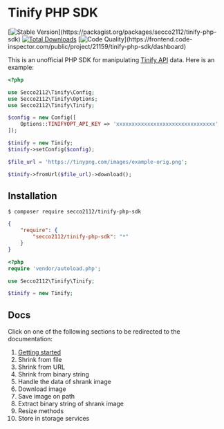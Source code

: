 # Tinify PHP SDK

[![Stable Version](https://img.shields.io/packagist/v/secco2112/tinify-php-sdk?)](https://packagist.org/packages/secco2112/tinify-php-sdk)
[![Total Downloads](https://img.shields.io/packagist/dt/secco2112/tinify-php-sdk.svg?style=flat)](https://packagist.org/packages/secco2112/tinify-php-sdk)
[![Code Quality](https://www.code-inspector.com/project/21159/score/svg?)](https://frontend.code-inspector.com/public/project/21159/tinify-php-sdk/dashboard)

This is an unofficial PHP SDK for manipulating [Tinify API](https://tinypng.com/developers) data. Here is an example:

```php
<?php

use Secco2112\Tinify\Config;
use Secco2112\Tinify\Options;
use Secco2112\Tinify\Tinify;

$config = new Config([
    Options::TINIFYOPT_API_KEY => 'xxxxxxxxxxxxxxxxxxxxxxxxxxxxxxxx'
]);

$tinify = new Tinify;
$tinify->setConfig($config);

$file_url = 'https://tinypng.com/images/example-orig.png';

$tinify->fromUrl($file_url)->download();
```

## Installation

```
$ composer require secco2112/tinify-php-sdk
```

```json
{
    "require": {
        "secco2112/tinify-php-sdk": "*"
    }
}
```

```php
<?php
require 'vendor/autoload.php';

use Secco2112\Tinify\Tinify;

$tinify = new Tinify;
```

## Docs

Click on one of the following sections to be redirected to the documentation:

1. [Getting started](https://github.com/Secco2112/tinify-php-sdk/wiki/Getting-started)
2. Shrink from file
3. Shrink from URL
4. Shrink from binary string
5. Handle the data of shrank image
6. Download image
7. Save image on path
8. Extract binary string of shrank image
9. Resize methods
10. Store in storage services
